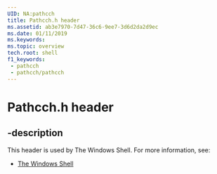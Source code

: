 ```yaml
---
UID: NA:pathcch
title: Pathcch.h header
ms.assetid: ab3e7970-7d47-36c6-9ee7-3d6d2da2d9ec
ms.date: 01/11/2019
ms.keywords: 
ms.topic: overview
tech.root: shell
f1_keywords:
 - pathcch
 - pathcch/pathcch
---
```


# Pathcch.h header


## -description

This header is used by The Windows Shell. For more information, see:

- [The Windows Shell](../_shell/index.md)

